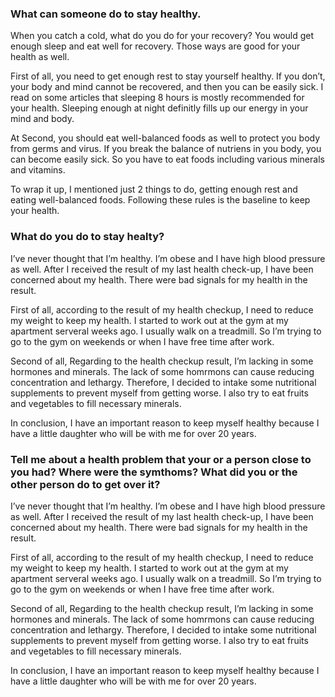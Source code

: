 ### What can someone do to stay healthy.
When you catch a cold, what do you do for your recovery? You would get enough sleep and eat well for recovery. Those ways are good for your health as well.

First of all, you need to get enough rest to stay yourself healthy. If you don’t, your body and mind cannot be recovered, and then you can be easily sick. I read on some articles that sleeping 8 hours is mostly recommended for your health. Sleeping enough at night definitly fills up our energy in your mind and body.

At Second, you should eat well-balanced foods as well to protect you body from germs and virus. If you break the balance of nutriens in you body, you can become easily sick. So you have to eat foods including various minerals and vitamins. 

To wrap it up, I mentioned just 2 things to do, getting enough rest and eating well-balanced foods. Following these rules is the baseline to keep your health.

### What do you do to stay healty?
I’ve never thought that I’m healthy. I’m obese and I have high blood pressure as well. After I received the result of my last health check-up, I have been concerned about my health. There were bad signals for my health in the result.

First of all, according to the result of my health checkup, I need to reduce my weight to keep my health. I started to work out at the gym at my apartment serveral weeks ago. I usually walk on a treadmill. So I’m trying to go to the gym on weekends or when I have free time after work.

Second of all, Regarding to the health checkup result, I’m lacking in some hormones and minerals. The lack of some homrmons can cause reducing concentration and lethargy. Therefore, I decided to intake some nutritional supplements to prevent myself from getting worse. I also try to eat fruits and vegetables to fill necessary minerals.

In conclusion, I have an important reason to keep myself healthy because I have a little daughter who will be with me for over 20 years.

### Tell me about a health problem that your or a person close to you had? Where were the symthoms? What did you or the other person do to get over it?

I’ve never thought that I’m healthy. I’m obese and I have high blood pressure as well. After I received the result of my last health check-up, I have been concerned about my health. There were bad signals for my health in the result.

First of all, according to the result of my health checkup, I need to reduce my weight to keep my health. I started to work out at the gym at my apartment serveral weeks ago. I usually walk on a treadmill. So I’m trying to go to the gym on weekends or when I have free time after work.

Second of all, Regarding to the health checkup result, I’m lacking in some hormones and minerals. The lack of some homrmons can cause reducing concentration and lethargy. Therefore, I decided to intake some nutritional supplements to prevent myself from getting worse. I also try to eat fruits and vegetables to fill necessary minerals.

In conclusion, I have an important reason to keep myself healthy because I have a little daughter who will be with me for over 20 years.
